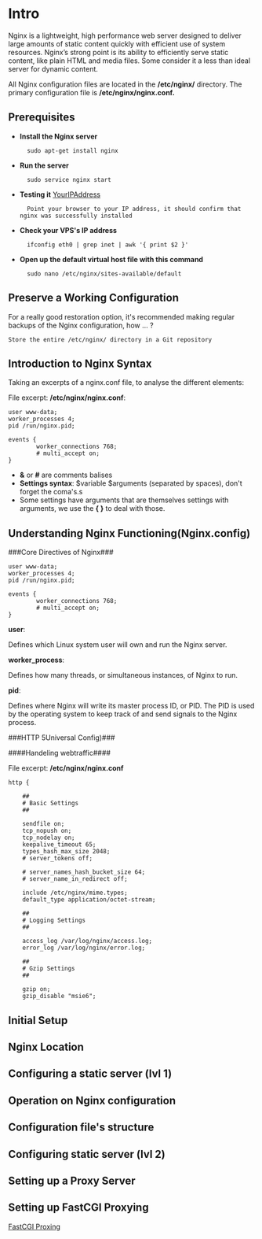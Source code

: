 Intro
=====

Nginx is a lightweight, high performance web server designed to deliver large amounts of static content quickly with efficient use of system resources. Nginx’s strong point is its ability to efficiently serve static content, like plain HTML and media files. Some consider it a less than ideal server for dynamic content.

All Nginx configuration files are located in the **/etc/nginx/** directory. The primary configuration file is **/etc/nginx/nginx.conf.**

Prerequisites
-------------

- **Install the Nginx server**

		sudo apt-get install nginx

- **Run the server**

		sudo service nginx start

- **Testing it** [YourIPAddress](http://whatismyipaddress.com/)

		Point your browser to your IP address, it should confirm that nginx was successfully installed

- **Check your VPS's IP address**
	
		ifconfig eth0 | grep inet | awk '{ print $2 }'

- **Open up the default virtual host file with this command**

		sudo nano /etc/nginx/sites-available/default

Preserve a Working Configuration
--------------------------------
For a really good restoration option, it's recommended making regular backups of the Nginx configuration, how ... ?

	Store the entire /etc/nginx/ directory in a Git repository

Introduction to Nginx Syntax
----------------------------

Taking an excerpts of a nginx.conf file, to analyse the different elements:
	
File excerpt: **/etc/nginx/nginx.conf**:

	user www-data;
	worker_processes 4;
	pid /run/nginx.pid;

	events {
	        worker_connections 768;
	        # multi_accept on;
	}

- **&** or **#** are comments balises
- **Settings syntax**: $variable $arguments (separated by spaces), don't forget the coma's.s
- Some settings have arguments that are themselves settings with arguments, we use the  **{ }** to deal with those.

Understanding Nginx Functioning(Nginx.config)
---------------------------------------------

###Core Directives of Nginx###

	user www-data;
	worker_processes 4;
	pid /run/nginx.pid;

	events {
	        worker_connections 768;
	        # multi_accept on;
	}

**user**:

Defines which Linux system user will own and run the Nginx server.

**worker_process**:

Defines how many threads, or simultaneous instances, of Nginx to run.

**pid**:

Defines where Nginx will write its master process ID, or PID. The PID is used by the operating system to keep track of and send signals to the Nginx process.


###HTTP 5Universal Config)###

####Handeling webtraffic####

File excerpt: **/etc/nginx/nginx.conf**

	http {

	    ##
	    # Basic Settings
	    ##

	    sendfile on;
	    tcp_nopush on;
	    tcp_nodelay on;
	    keepalive_timeout 65;
	    types_hash_max_size 2048;
	    # server_tokens off;

	    # server_names_hash_bucket_size 64;
	    # server_name_in_redirect off;

	    include /etc/nginx/mime.types;
	    default_type application/octet-stream;

	    ##
	    # Logging Settings
	    ##

	    access_log /var/log/nginx/access.log;
	    error_log /var/log/nginx/error.log;

	    ##
	    # Gzip Settings
	    ##

	    gzip on;
	    gzip_disable "msie6";


Initial Setup
-------------

Nginx Location
--------------

Configuring a static server (lvl 1)
-----------------------------------

Operation on Nginx configuration
--------------------------------

Configuration file's structure
------------------------------

Configuring static server (lvl 2)
---------------------------------

Setting up a Proxy Server
-------------------------

Setting up FastCGI Proxying
---------------------------
 [FastCGI Proxing]()

